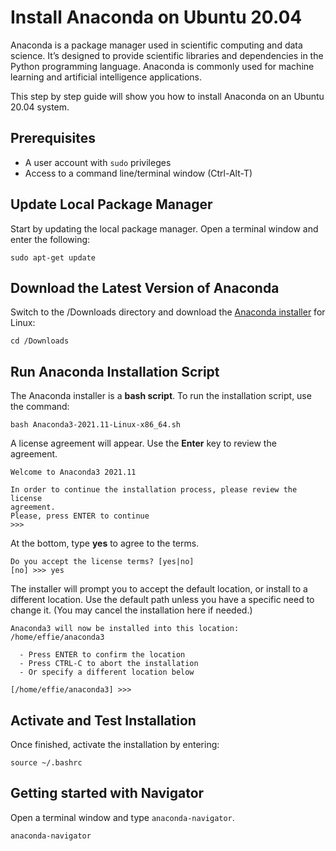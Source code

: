 # Install Anaconda on Ubuntu 20.04

Anaconda is a package manager used in scientific computing and data science. It’s designed to provide scientific libraries and dependencies in the Python programming language. Anaconda is commonly used for machine learning and artificial intelligence applications.

This step by step guide will show you how to install Anaconda on an Ubuntu 20.04 system.

## Prerequisites

- A user account with `sudo` privileges
- Access to a command line/terminal window (Ctrl-Alt-T)

## Update Local Package Manager

Start by updating the local package manager. Open a terminal window and enter the following:

```none
sudo apt-get update
```

## Download the Latest Version of Anaconda

Switch to the /Downloads directory and download the [Anaconda installer](https://www.anaconda.com/products/individual#linux) for Linux:

```none
cd /Downloads
```

## Run Anaconda Installation Script

The Anaconda installer is a **bash script**. To run the installation script, use the command:

```none
bash Anaconda3-2021.11-Linux-x86_64.sh
```

A license agreement will appear. Use the **Enter** key to review the agreement.

```none
Welcome to Anaconda3 2021.11

In order to continue the installation process, please review the license
agreement.
Please, press ENTER to continue
>>>
```

At the bottom, type **yes** to agree to the terms.

```none
Do you accept the license terms? [yes|no]
[no] >>> yes
```

The installer will prompt you to accept the default location, or install to a different location. Use the default path unless you have a specific need to change it. (You may cancel the installation here if needed.)

```none
Anaconda3 will now be installed into this location:
/home/effie/anaconda3

  - Press ENTER to confirm the location
  - Press CTRL-C to abort the installation
  - Or specify a different location below

[/home/effie/anaconda3] >>>
```

## Activate and Test Installation

Once finished, activate the installation by entering:

```none
source ~/.bashrc
```

## Getting started with Navigator

Open a terminal window and type `anaconda-navigator`.

```none
anaconda-navigator
```
